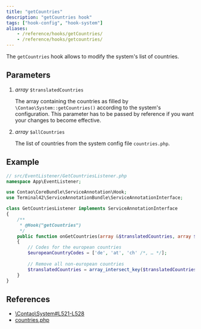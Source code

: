 ```yaml
---
title: "getCountries"
description: "getCountries hook"
tags: ["hook-config", "hook-system"]
aliases:
    - /reference/hooks/getCountries/
    - /reference/hooks/getcountries/
---
```



The `getCountries` hook allows to modify the system's list of countries.


## Parameters

1. *array* `$translatedCountries`

    The array containing the countries as filled by `\Contao\System::getCountries()` according to the 
    system's configuration. This parameter has to be passed by reference if you want your changes
     to become effective.

2. *array* `$allCountries`

    The list of countries from the system config file `countries.php`.


## Example

```php
// src/EventListener/GetCountriesListener.php
namespace App\EventListener;

use Contao\CoreBundle\ServiceAnnotation\Hook;
use Terminal42\ServiceAnnotationBundle\ServiceAnnotationInterface;

class GetCountriesListener implements ServiceAnnotationInterface
{
    /**
     * @Hook("getCountries")
     */
    public function onGetCountries(array &$translatedCountries, array $allCountries): void
    {
        // Codes for the european countries
        $europeanCountryCodes = ['de', 'at', 'ch' /*, … */];
    
        // Remove all non-european countries
        $translatedCountries = array_intersect_key($translatedCountries, array_flip($europeanCountryCodes));
    }
}
```


## References

* [\Contao\System#L521-L528](https://github.com/contao/contao/blob/4.7.6/core-bundle/src/Resources/contao/library/Contao/System.php#L521-L528)
* [countries.php](https://github.com/contao/contao/blob/4.7.6/core-bundle/src/Resources/contao/config/countries.php)
